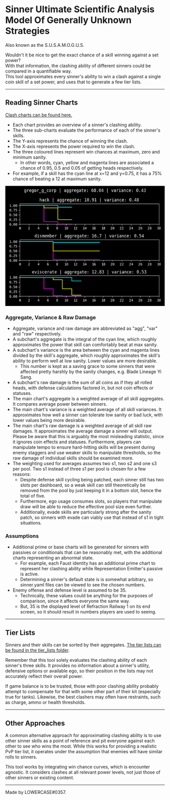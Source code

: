 # Sinner Ultimate Scientific Analysis Model Of Generally Unknown Strategies

Also known as the S.U.S.A.M.O.G.U.S.

Wouldn't it be nice to get the exact chance of a skill winning against a set power?  
With that information, the clashing ability of different sinners could be compared in a quantifiable way.  
This tool approximates every sinner's ability to win a clash against a single coin skill of a set power, and uses that to generate a few tier lists.

---

## Reading Sinner Charts

[Clash charts can be found here.](/charts/)

- Each chart provides an overview of a sinner's clashing ability.
- The three sub-charts evaluate the performance of each of the sinner's skills.
- The Y-axis represents the chance of winning the clash.
- The X-axis represents the power required to win the clash.
- The three coloured lines represent win chances at maximum, zero and minimum sanity.
	- In other words, cyan, yellow and magenta lines are associated a chance of 0.95, 0.5 and 0.05 of getting heads respectively.
- For example, if a skill has the cyan line at x=12 and y=0.75, it has a 75% chance of beating a 12 at maximum sanity.

![G Corp Gregor's Chart](/gregor_g_corp.png)

### Aggregate, Variance & Raw Damage

- Aggregate, variance and raw damage are abbreviated as "agg", "var" and "raw" respectively.
- A subchart's aggregate is the integral of the cyan line, which roughly approximates the power that skill can comfortably beat at max sanity.
- A subchart's variance is the area between the cyan and magenta lines divided by the skill's aggregate, which roughly approximates the skill's ability to perform well at low sanity. Lower values are more desirable.
	- This number is kept as a saving grace to some sinners that were affected pretty harshly by the sanity changes, e.g. Blade Lineage Yi Sang.
- A subchart's raw damage is the sum of all coins as if they all rolled heads, with defense calculations factored in, but not coin effects or statuses.
- The main chart's aggregate is a weighted average of all skill aggregates. It compares average power between sinners.
- The main chart's variance is a weighted average of all skill variances. It approximates how well a sinner can tolerate low sanity or bad luck, with lower values being more desirable.
- The main chart's raw damage is a weighted average of all skill raw damages. It approximates the average damage a sinner will output. Please be aware that this is arguably the most misleading statistic, since it ignores coin effects and statuses. Furthermore, players can manipulate tempo to ensure hard-hitting skills will be present during enemy staggers and use weaker skills to manipulate thresholds, so the raw damage of individual skills should be examined more.
- The weighting used for averages assumes two s1, two s2 and one s3 per pool. Two s1 instead of three s1 per pool is chosen for a few reasons:
	- Despite defense skill cycling being patched, each sinner still has two slots per dashboard, so a weak skill can still theoretically be removed from the pool by just keeping it in a bottom slot, hence the total of five.
	- Furthermore, ego usage consumes slots, so players that manipulate draw will be able to reduce the effective pool size even further.
	- Additionally, evade skills are particularly strong after the sanity patch, so sinners with evade can viably use that instead of s1 in tight situations.

### Assumptions

- Additional prime or base charts will be generated for sinners with passives or conditionals that can be reasonably met, with the additional charts representing an abnormal state.
	- For example, each Faust identity has an additional prime chart to represent her clashing ability while Representation Emitter's passive is active.
	- Determining a sinner's default state is is somewhat arbitrary, so sinner.yaml files can be viewed to see the chosen numbers.
- Enemy offense and defense level is assumed to be 35.
	- Technically, these values could be anything for the purposes of comparison, since it affects everyone the same way.
	- But, 35 is the displayed level of Refraction Railway 1 on its end screen, so it should result in numbers players are used to seeing.

---

## Tier Lists

Sinners and their skills can be sorted by their aggregates. [The tier lists can be found in the tier_lists folder](/tier_lists/).

Remember that this tool solely evaluates the clashing ability of each sinner's three skills. It provides no information about a sinner's utility, defensive options or available ego, so their position in the lists may not accurately reflect their overall power.

If game balance is to be trusted, those with poor clashing ability probably attempt to compensate for that with some other part of their kit (especially true for tanks). Likewise, the best clashers may often have restraints, such as charge, ammo or health thresholds.

---

## Other Approaches

A common alternative approach for approximating clashing ability is to use other sinner skills as a point of reference and pit everyone against each other to see who wins the most. While this works for providing a realistic PvP tier list, it operates under the assumption that enemies will have similar rolls to sinners.

This tool works by integrating win chance curves, which is encounter agnostic. It considers clashes at all relevant power levels, not just those of other sinners or existing content.

---

Made by LOWERCASE#0357.
